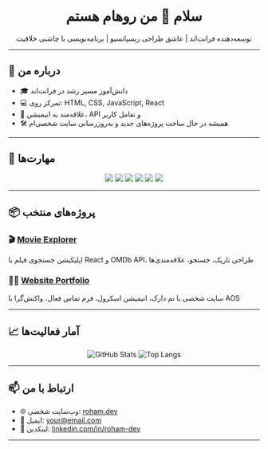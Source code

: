 <h1 align="center">سلام 👋 من روهام هستم</h1>

<p align="center">
  توسعه‌دهنده فرانت‌اند | عاشق طراحی ریسپانسیو | برنامه‌نویسی با چاشنی خلاقیت
</p>

---

## 🧠 درباره من

- 🎓 دانش‌آموز مسیر رشد در فرانت‌اند
- 💻 تمرکز روی: HTML, CSS, JavaScript, React
- 🧪 علاقه‌مند به انیمیشن، API و تعامل کاربر
- 🛠 همیشه در حال ساخت پروژه‌های جدید و به‌روزرسانی سایت شخصی‌ام
- ---

## 🔧 مهارت‌ها

<div align="center">

<img src="https://img.shields.io/badge/HTML5-E34F26?style=flat&logo=html5&logoColor=white"/>
<img src="https://img.shields.io/badge/CSS3-1572B6?style=flat&logo=css3&logoColor=white"/>
<img src="https://img.shields.io/badge/JavaScript-F7DF1E?style=flat&logo=javascript&logoColor=black"/>
<img src="https://img.shields.io/badge/React-61DAFB?style=flat&logo=react&logoColor=black"/>
<img src="https://img.shields.io/badge/Git-F05032?style=flat&logo=git&logoColor=white"/>
<img src="https://img.shields.io/badge/Vite-646CFF?style=flat&logo=vite&logoColor=white"/>

</div>

---

## 📦 پروژه‌های منتخب

### 🎬 [Movie Explorer](https://github.com/roham-dev/movie-explorer)  
اپلیکیشن جستجوی فیلم با React و OMDb API، طراحی تاریک، جستجو، علاقه‌مندی‌ها

### 🧑‍💻 [Website Portfolio](https://github.com/roham-dev/portfolio-v2)  
سایت شخصی با تم دارک، انیمیشن اسکرول، فرم تماس فعال، واکنش‌گرا با AOS

---

## 📈 آمار فعالیت‌ها

<div align="center">

![GitHub Stats](https://github-readme-stats.vercel.app/api?username=roham-dev&show_icons=true&theme=radical)
![Top Langs](https://github-readme-stats.vercel.app/api/top-langs/?username=roham-dev&layout=compact&theme=radical)

</div>

---

## 📫 ارتباط با من

- 🌐 وب‌سایت شخصی: [roham.dev](https://roham.dev)
- 💌 ایمیل: your@email.com
- 🔗 لینکدین: [linkedin.com/in/roham-dev](https://linkedin.com/in/roham-dev)

---
